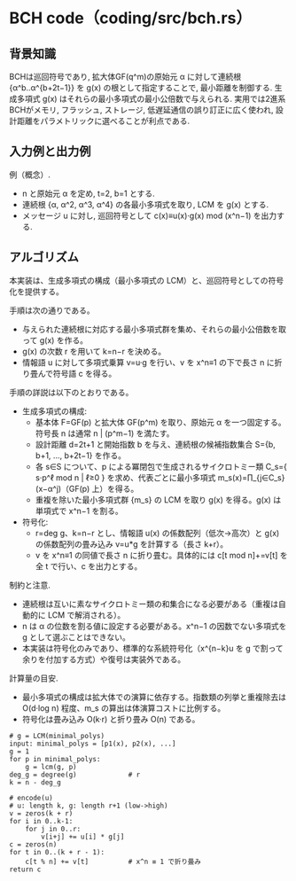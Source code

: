 # BCH code（coding/src/bch.rs）

## 背景知識
BCHは巡回符号であり, 拡大体GF(q^m)の原始元 α に対して連続根 {α^b..α^{b+2t−1}} を g(x) の根として指定することで, 最小距離を制御する. 生成多項式 g(x) はそれらの最小多項式の最小公倍数で与えられる. 実用では2進系BCHがメモリ, フラッシュ, ストレージ, 低遅延通信の誤り訂正に広く使われ, 設計距離をパラメトリックに選べることが利点である.

## 入力例と出力例
例（概念）.
- n と原始元 α を定め, t=2, b=1 とする.
- 連続根 {α, α^2, α^3, α^4} の各最小多項式を取り, LCM を g(x) とする.
- メッセージ u に対し, 巡回符号として c(x)≡u(x)·g(x) mod (x^n−1) を出力する.

## アルゴリズム
本実装は、生成多項式の構成（最小多項式の LCM）と、巡回符号としての符号化を提供する。

手順は次の通りである。
- 与えられた連続根に対応する最小多項式群を集め、それらの最小公倍数を取って g(x) を作る。
- g(x) の次数 r を用いて k=n−r を決める。
- 情報語 u に対して多項式乗算 v=u·g を行い、v を x^n≡1 の下で長さ n に折り畳んで符号語 c を得る。

手順の詳説は以下のとおりである。
- 生成多項式の構成:
	- 基本体 F=GF(p) と拡大体 GF(p^m) を取り、原始元 α を一つ固定する。符号長 n は通常 n | (p^m−1) を満たす。
	- 設計距離 d=2t+1 と開始指数 b を与え、連続根の候補指数集合 S={b, b+1, ..., b+2t−1} を作る。
	- 各 s∈S について、p による冪閉包で生成されるサイクロトミー類 C_s={ s·p^ℓ mod n | ℓ≥0 } を求め、代表ごとに最小多項式 m_s(x)=∏_{j∈C_s} (x−α^j)（GF(p) 上）を得る。
	- 重複を除いた最小多項式群 {m_s} の LCM を取り g(x) を得る。g(x) は単項式で x^n−1 を割る。
- 符号化:
	- r=deg g、k=n−r とし、情報語 u(x) の係数配列（低次→高次）と g(x) の係数配列の畳み込み v=u*g を計算する（長さ k+r）。
	- v を x^n≡1 の同値で長さ n に折り畳む。具体的には c[t mod n]+=v[t] を全 t で行い、c を出力とする。

制約と注意.
- 連続根は互いに素なサイクロトミー類の和集合になる必要がある（重複は自動的に LCM で解消される）。
- n は α の位数を割る値に設定する必要がある。x^n−1 の因数でない多項式を g として選ぶことはできない。
- 本実装は符号化のみであり、標準的な系統符号化（x^{n−k}u を g で割って余りを付加する方式）や復号は実装外である。

計算量の目安.
- 最小多項式の構成は拡大体での演算に依存する。指数類の列挙と重複除去は O(d·log n) 程度、m_s の算出は体演算コストに比例する。
- 符号化は畳み込み O(k·r) と折り畳み O(n) である。

```text
# g = LCM(minimal_polys)
input: minimal_polys = [p1(x), p2(x), ...]
g = 1
for p in minimal_polys:
	g = lcm(g, p)
deg_g = degree(g)             # r
k = n - deg_g

# encode(u)
# u: length k, g: length r+1 (low->high)
v = zeros(k + r)
for i in 0..k-1:
	for j in 0..r:
		v[i+j] += u[i] * g[j]
c = zeros(n)
for t in 0..(k + r - 1):
	c[t % n] += v[t]          # x^n ≡ 1 で折り畳み
return c
```

